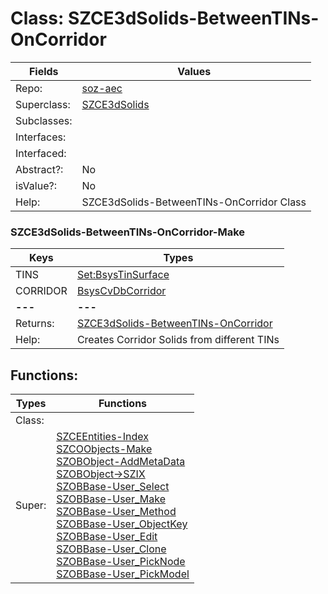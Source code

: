 
# Class:	SZCE3dSolids-BetweenTINs-OnCorridor

| Fields | Values |
| --------- | --------- |
| Repo: | [soz-aec](/repos/soz-aec.html) |
| Superclass: | [SZCE3dSolids](SZCE3dSolids.html) |
| Subclasses: |  |
| Interfaces: |  |
| Interfaced: |  |
| Abstract?: | No |
| isValue?: | No |
| Help: | SZCE3dSolids-BetweenTINs-OnCorridor Class |

### SZCE3dSolids-BetweenTINs-OnCorridor-Make

| Keys | Types |
| --------- | --------- |
| TINS | [Set:BsysTinSurface](BsysTinSurface.html) |
| CORRIDOR | [BsysCvDbCorridor](BsysCvDbCorridor.html) |
| **---** | **---** |
| Returns: | [SZCE3dSolids-BetweenTINs-OnCorridor](SZCE3dSolids-BetweenTINs-OnCorridor.html) |
| Help: | Creates Corridor Solids from different TINs |


## Functions:

| Types | Functions |
| --------- | --------- |
| Class: |  |
| Super: | [SZCEEntities-Index](SZCEEntities.html) <br> [SZCOObjects-Make](SZCOObjects.html) <br> [SZOBObject-AddMetaData](SZOBObject.html) <br> [SZOBObject->SZIX](SZOBObject.html) <br> [SZOBBase-User_Select](SZOBBase.html) <br> [SZOBBase-User_Make](SZOBBase.html) <br> [SZOBBase-User_Method](SZOBBase.html) <br> [SZOBBase-User_ObjectKey](SZOBBase.html) <br> [SZOBBase-User_Edit](SZOBBase.html) <br> [SZOBBase-User_Clone](SZOBBase.html) <br> [SZOBBase-User_PickNode](SZOBBase.html) <br> [SZOBBase-User_PickModel](SZOBBase.html) |


